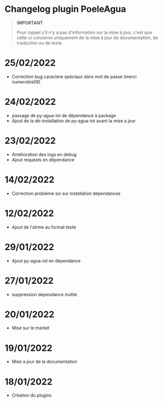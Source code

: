 
# Changelog plugin PoeleAgua

>**IMPORTANT**
>
>Pour rappel s'il n'y a pas d'information sur la mise à jour, c'est que celle-ci concerne uniquement de la mise à jour de documentation, de traduction ou de texte.
# 25/02/2022

- Correction bug caractere spéciaux dans mot de passe (merci numerobis08)

# 24/02/2022

- passage de py-agua-iot de dépendance à package
- Ajout de la dé-installation de py-agua-iot avant la mise a jour

# 23/02/2022

- Amélioration des logs en debug
- Ajout requests en dépendance
 
# 14/02/2022

- Correction probleme six sur installation dépendances

# 12/02/2022

- Ajout de l'alrme au format texte

# 29/01/2022

- Ajout py-agua-iot en dépendance

# 27/01/2022

- suppression dependance inutile

# 20/01/2022

- Mise sur le market

# 19/01/2022

- Mise a jour de la documentation

# 18/01/2022

- Création du plugins
